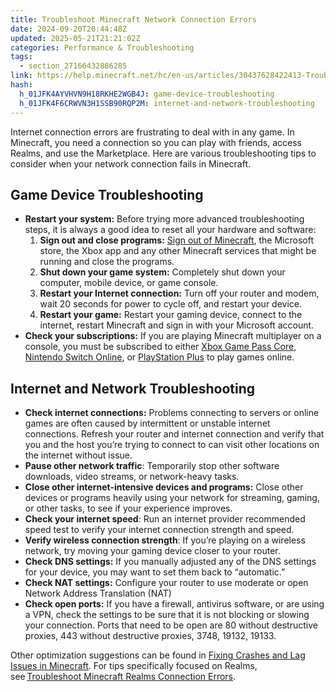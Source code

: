 ```yaml
---
title: Troubleshoot Minecraft Network Connection Errors
date: 2024-09-20T20:44:48Z
updated: 2025-05-21T21:21:02Z
categories: Performance & Troubleshooting
tags:
  - section_27166432886285
link: https://help.minecraft.net/hc/en-us/articles/30437628422413-Troubleshoot-Minecraft-Network-Connection-Errors
hash:
  h_01JFK4AYVHVN9H18RKHE2WGB4J: game-device-troubleshooting
  h_01JFK4F6CRWVN3H1SSB90RQP2M: internet-and-network-troubleshooting
---
```


Internet connection errors are frustrating to deal with in any game. In Minecraft, you need a connection so you can play with friends, access Realms, and use the Marketplace. Here are various troubleshooting tips to consider when your network connection fails in Minecraft.

## Game Device Troubleshooting

- **Restart your system:** Before trying more advanced troubleshooting steps, it is always a good idea to reset all your hardware and software:
  1.  **Sign out and close programs:** [Sign out of Minecraft](../Account-Sign-in/Reset-Your-Microsoft-Account-Sign-in-in-Minecraft.md), the Microsoft store, the Xbox app and any other Minecraft services that might be running and close the programs.
  2.  **Shut down your game system:** Completely shut down your computer, mobile device, or game console.
  3.  **Restart your Internet connection:** Turn off your router and modem, wait 20 seconds for power to cycle off, and restart your device.
  4.  **Restart your game:** Restart your gaming device, connect to the internet, restart Minecraft and sign in with your Microsoft account.
- **Check your subscriptions:** If you are playing Minecraft multiplayer on a console, you must be subscribed to either [Xbox Game Pass Core](https://www.xbox.com/en-US/xbox-game-pass), [Nintendo Switch Online](https://ec.nintendo.com/US/en/membership/), or [PlayStation Plus](https://www.playstation.com/en-us/ps-plus/) to play games online.

## Internet and Network Troubleshooting

- **Check internet connections:** Problems connecting to servers or online games are often caused by intermittent or unstable internet connections. Refresh your router and internet connection and verify that you and the host you’re trying to connect to can visit other locations on the internet without issue.
- **Pause other network traffic**: Temporarily stop other software downloads, video streams, or network-heavy tasks.
- **Close other internet-intensive devices and programs:** Close other devices or programs heavily using your network for streaming, gaming, or other tasks, to see if your experience improves.
- **Check your internet speed**: Run an internet provider recommended speed test to verify your internet connection strength and speed.
- **Verify wireless connection strength**: If you’re playing on a wireless network, try moving your gaming device closer to your router.
- **Check DNS settings:** If you manually adjusted any of the DNS settings for your device, you may want to set them back to “automatic.”
- **Check NAT settings:** Configure your router to use moderate or open Network Address Translation (NAT)
- **Check open ports:** If you have a firewall, antivirus software, or are using a VPN, check the settings to be sure that it is not blocking or slowing your connection. Ports that need to be open are 80 without destructive proxies, 443 without destructive proxies, 3748, 19132, 19133.

Other optimization suggestions can be found in [Fixing Crashes and Lag Issues in Minecraft](./Fixing-Crashes-and-Lag-Issues-in-Minecraft.md). For tips specifically focused on Realms, see [Troubleshoot Minecraft Realms Connection Errors](../Troubleshoot-Minecraft-Realms/Troubleshoot-Minecraft-Realms-Connection-Errors.md).
